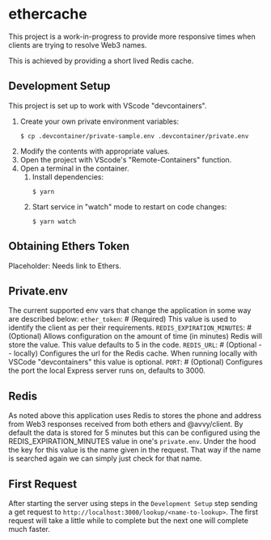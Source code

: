 # ethercache

This project is a work-in-progress to provide more responsive times when clients
are trying to resolve Web3 names.

This is achieved by providing a short lived Redis cache.

## Development Setup

This project is set up to work with VScode "devcontainers".

1. Create your own private environment variables:
   ```shell
   $ cp .devcontainer/private-sample.env .devcontainer/private.env
   ```
2. Modify the contents with appropriate values.
3. Open the project with VScode's "Remote-Containers" function.
4. Open a terminal in the container.
   1. Install dependencies:
      ```shell
      $ yarn
      ```
   2. Start service in "watch" mode to restart on code changes:
      ```shell
      $ yarn watch
      ```

## Obtaining Ethers Token
Placeholder: Needs link to Ethers.

## Private.env
The current supported env vars that change the application in some way are described below:
`ether_token`: # (Required) This value is used to identify the client as per their requirements.
`REDIS_EXPIRATION_MINUTES`: # (Optional) Allows configuration on the amount of time (in minutes) Redis will store the value. This value defaults to 5 in the code.
`REDIS_URL`: # (Optional -- locally) Configures the url for the Redis cache. When running locally with VSCode "devcontainers" this value is optional.
`PORT`: # (Optional) Configures the port the local Express server runs on, defaults to 3000.

## Redis
As noted above this application uses Redis to stores the phone and address from Web3 responses received from both ethers and @avvy/client. By default the data is stored for 5 minutes but this can be configured using the REDIS_EXPIRATION_MINUTES value in one's `private.env`. Under the hood the key for this value is the name given in the request. That way if the name is searched again we can simply just check for that name.

## First Request
After starting the server using steps in the `Development Setup` step sending a get request to `http://localhost:3000/lookup/<name-to-lookup>`. The first request will take a little while to complete but the next one will complete much faster.